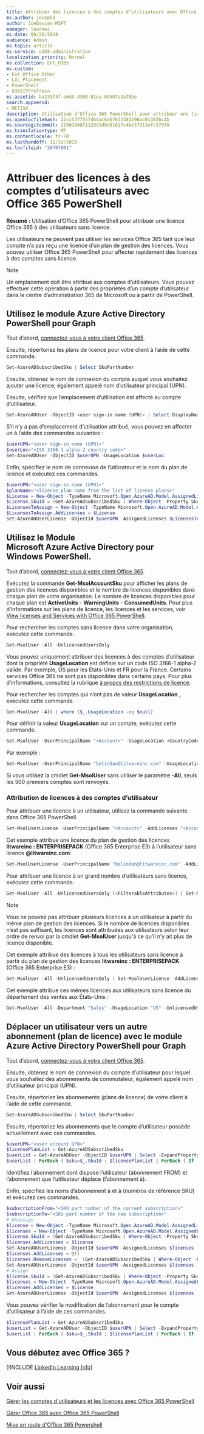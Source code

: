 ```yaml
---
title: Attribuer des licences à des comptes d’utilisateurs avec Office 365 PowerShell
ms.author: josephd
author: JoeDavies-MSFT
manager: laurawi
ms.date: 09/26/2019
audience: Admin
ms.topic: article
ms.service: o365-administration
localization_priority: Normal
ms.collection: Ent_O365
ms.custom:
- Ent_Office_Other
- LIL_Placement
- PowerShell
- O365ITProTrain
ms.assetid: ba235f4f-e640-4360-81ea-04507a3a70be
search.appverid:
- MET150
description: Utilisation d’Office 365 PowerShell pour attribuer une licence Office 365 à des utilisateurs sans licence.
ms.openlocfilehash: 22cc5377557464ac6d67833381b96ac01382bc4b
ms.sourcegitcommit: 21901808f112dd1d8d01617c4be37911efc379f8
ms.translationtype: MT
ms.contentlocale: fr-FR
ms.lasthandoff: 11/19/2019
ms.locfileid: "38707001"
---
```

# <a name="assign-licenses-to-user-accounts-with-office-365-powershell"></a>Attribuer des licences à des comptes d’utilisateurs avec Office 365 PowerShell

**Résumé :**  Utilisation d’Office 365 PowerShell pour attribuer une licence Office 365 à des utilisateurs sans licence.
  
Les utilisateurs ne peuvent pas utiliser les services Office 365 tant que leur compte n’a pas reçu une licence d’un plan de gestion des licences. Vous pouvez utiliser Office 365 PowerShell pour affecter rapidement des licences à des comptes sans licence. 

>[!Note]
>Un emplacement doit être attribué aux comptes d’utilisateurs. Vous pouvez effectuer cette opération à partir des propriétés d’un compte d’utilisateur dans le centre d’administration 365 de Microsoft ou à partir de PowerShell.
>

## <a name="use-the-azure-active-directory-powershell-for-graph-module"></a>Utilisez le module Azure Active Directory PowerShell pour Graph

Tout d’abord, [connectez-vous à votre client Office 365](connect-to-office-365-powershell.md#connect-with-the-azure-active-directory-powershell-for-graph-module).
  

Ensuite, répertoriez les plans de licence pour votre client à l’aide de cette commande.

```powershell
Get-AzureADSubscribedSku | Select SkuPartNumber
```

Ensuite, obtenez le nom de connexion du compte auquel vous souhaitez ajouter une licence, également appelé nom d’utilisateur principal (UPN).

Ensuite, vérifiez que l’emplacement d’utilisation est affecté au compte d’utilisateur.

```powershell
Get-AzureADUser -ObjectID <user sign-in name (UPN)> | Select DisplayName, UsageLocation
```

S’il n’y a pas d’emplacement d’utilisation attribué, vous pouvez en affecter un à l’aide des commandes suivantes :

```powershell
$userUPN="<user sign-in name (UPN)>"
$userLoc="<ISO 3166-1 alpha-2 country code>"
Set-AzureADUser -ObjectID $userUPN -UsageLocation $userLoc
```

Enfin, spécifiez le nom de connexion de l’utilisateur et le nom du plan de licence et exécutez ces commandes.

```powershell
$userUPN="<user sign-in name (UPN)>"
$planName="<license plan name from the list of license plans>"
$License = New-Object -TypeName Microsoft.Open.AzureAD.Model.AssignedLicense
$License.SkuId = (Get-AzureADSubscribedSku | Where-Object -Property SkuPartNumber -Value $planName -EQ).SkuID
$LicensesToAssign = New-Object -TypeName Microsoft.Open.AzureAD.Model.AssignedLicenses
$LicensesToAssign.AddLicenses = $License
Set-AzureADUserLicense -ObjectId $userUPN -AssignedLicenses $LicensesToAssign
```

## <a name="use-the-microsoft-azure-active-directory-module-for-windows-powershell"></a>Utilisez le Module Microsoft Azure Active Directory pour Windows PowerShell.

Tout d’abord, [connectez-vous à votre client Office 365](connect-to-office-365-powershell.md#connect-with-the-microsoft-azure-active-directory-module-for-windows-powershell).

Exécutez la commande **Get-MsolAccountSku** pour afficher les plans de gestion des licences disponibles et le nombre de licences disponibles dans chaque plan de votre organisation. Le nombre de licences disponibles pour chaque plan est **ActiveUnits** - **WarningUnits** - **ConsumedUnits**. Pour plus d’informations sur les plans de licence, les licences et les services, voir [View licenses and Services with Office 365 PowerShell](view-licenses-and-services-with-office-365-powershell.md).
    
Pour rechercher les comptes sans licence dans votre organisation, exécutez cette commande.

```powershell
Get-MsolUser -All -UnlicensedUsersOnly
```

Vous pouvez uniquement attribuer des licences à des comptes d’utilisateur dont la propriété **UsageLocation** est définie sur un code ISO 3166-1 alpha-2 valide. Par exemple, US pour les États-Unis et FR pour la France. Certains services Office 365 ne sont pas disponibles dans certains pays. Pour plus d’informations, consultez la rubrique [à propos des restrictions de licence](https://go.microsoft.com/fwlink/p/?LinkId=691730).
    
Pour rechercher les comptes qui n’ont pas de valeur **UsageLocation** , exécutez cette commande.

```powershell
Get-MsolUser -All | where {$_.UsageLocation -eq $null}
```

Pour définir la valeur **UsageLocation** sur un compte, exécutez cette commande.

```powershell
Set-MsolUser -UserPrincipalName "<Account>" -UsageLocation <CountryCode>
```

Par exemple :

```powershell
Set-MsolUser -UserPrincipalName "belindan@litwareinc.com" -UsageLocation US
```
    
Si vous utilisez la cmdlet **Get-MsolUser** sans utiliser le paramètre **-All**, seuls les 500 premiers comptes sont renvoyés.

### <a name="assigning-licenses-to-user-accounts"></a>Attribution de licences à des comptes d’utilisateur
    
Pour attribuer une licence à un utilisateur, utilisez la commande suivante dans Office 365 PowerShell.
  
```powershell
Set-MsolUserLicense -UserPrincipalName "<Account>" -AddLicenses "<AccountSkuId>"
```

Cet exemple attribue une licence du plan de gestion des licences **litwareinc : ENTERPRISEPACK** (Office 365 Enterprise E3) à l’utilisateur sans licence **\@litwareinc.com**:
  
```powershell
Set-MsolUserLicense -UserPrincipalName "belindan@litwareinc.com" -AddLicenses "litwareinc:ENTERPRISEPACK"
```

Pour attribuer une licence à un grand nombre d’utilisateurs sans licence, exécutez cette commande.
  
```powershell
Get-MsolUser -All -UnlicensedUsersOnly [<FilterableAttributes>] | Set-MsolUserLicense -AddLicenses "<AccountSkuId>"
```
  
>[!Note]
>Vous ne pouvez pas attribuer plusieurs licences à un utilisateur à partir du même plan de gestion des licences. Si le nombre de licences disponibles n’est pas suffisant, les licences sont attribuées aux utilisateurs selon leur ordre de renvoi par la cmdlet **Get-MsolUser** jusqu'à ce qu’il n’y ait plus de licence disponible.
>

Cet exemple attribue des licences à tous les utilisateurs sans licence à partir du plan de gestion des licences **litwareinc : ENTERPRISEPACK** (Office 365 Enterprise E3) :
  
```powershell
Get-MsolUser -All -UnlicensedUsersOnly | Set-MsolUserLicense -AddLicenses "litwareinc:ENTERPRISEPACK"
```

Cet exemple attribue ces mêmes licences aux utilisateurs sans licence du département des ventes aux États-Unis :
  
```powershell
Get-MsolUser -All -Department "Sales" -UsageLocation "US" -UnlicensedUsersOnly | Set-MsolUserLicense -AddLicenses "litwareinc:ENTERPRISEPACK"
```
  
## <a name="move-a-user-to-a-different-subscription-license-plan-with-the-azure-active-directory-powershell-for-graph-module"></a>Déplacer un utilisateur vers un autre abonnement (plan de licence) avec le module Azure Active Directory PowerShell pour Graph

Tout d’abord, [connectez-vous à votre client Office 365](connect-to-office-365-powershell.md#connect-with-the-azure-active-directory-powershell-for-graph-module).
  
Ensuite, obtenez le nom de connexion du compte d’utilisateur pour lequel vous souhaitez des abonnements de commutateur, également appelé nom d’utilisateur principal (UPN).

Ensuite, répertoriez les abonnements (plans de licence) de votre client à l’aide de cette commande.

```powershell
Get-AzureADSubscribedSku | Select SkuPartNumber
```

Ensuite, répertoriez les abonnements que le compte d’utilisateur possède actuellement avec ces commandes.

```powershell
$userUPN="<user account UPN>"
$licensePlanList = Get-AzureADSubscribedSku
$userList = Get-AzureADUser -ObjectID $userUPN | Select -ExpandProperty AssignedLicenses | Select SkuID 
$userList | ForEach { $sku=$_.SkuId ; $licensePlanList | ForEach { If ( $sku -eq $_.ObjectId.substring($_.ObjectId.length - 36, 36) ) { Write-Host $_.SkuPartNumber } } }
```

Identifiez l’abonnement dont dispose l’utilisateur (abonnement FROM) et l’abonnement que l’utilisateur déplace (l’abonnement à).

Enfin, spécifiez les noms d’abonnement à et à (numéros de référence SKU) et exécutez ces commandes.

```powershell
$subscriptionFrom="<SKU part number of the current subscription>"
$subscriptionTo="<SKU part number of the new subscription>"
# Unassign
$license = New-Object -TypeName Microsoft.Open.AzureAD.Model.AssignedLicense
$licenses = New-Object -TypeName Microsoft.Open.AzureAD.Model.AssignedLicenses
$license.SkuId = (Get-AzureADSubscribedSku | Where-Object -Property SkuPartNumber -Value $subscriptionFrom -EQ).SkuID
$licenses.AddLicenses = $license
Set-AzureADUserLicense -ObjectId $userUPN -AssignedLicenses $licenses
$licenses.AddLicenses = @()
$licenses.RemoveLicenses =  (Get-AzureADSubscribedSku | Where-Object -Property SkuPartNumber -Value $subscriptionFrom -EQ).SkuID
Set-AzureADUserLicense -ObjectId $userUPN -AssignedLicenses $licenses
# Assign
$license.SkuId = (Get-AzureADSubscribedSku | Where-Object -Property SkuPartNumber -Value $subscriptionTo -EQ).SkuID
$licenses = New-Object -TypeName Microsoft.Open.AzureAD.Model.AssignedLicenses
$licenses.AddLicenses = $License
Set-AzureADUserLicense -ObjectId $userUPN -AssignedLicenses $licenses
```

Vous pouvez vérifier la modification de l’abonnement pour le compte d’utilisateur à l’aide de ces commandes.

```powershell
$licensePlanList = Get-AzureADSubscribedSku
$userList = Get-AzureADUser -ObjectID $userUPN | Select -ExpandProperty AssignedLicenses | Select SkuID 
$userList | ForEach { $sku=$_.SkuId ; $licensePlanList | ForEach { If ( $sku -eq $_.ObjectId.substring($_.ObjectId.length - 36, 36) ) { Write-Host $_.SkuPartNumber } } }
```

## <a name="new-to-office-365"></a>Vous débutez avec Office 365 ?

[!INCLUDE [LinkedIn Learning Info](../common/office/linkedin-learning-info.md)]

## <a name="see-also"></a>Voir aussi

[Gérer les comptes d'utilisateurs et les licences avec Office 365 PowerShell](manage-user-accounts-and-licenses-with-office-365-powershell.md)
  
[Gérer Office 365 avec Office 365 PowerShell](manage-office-365-with-office-365-powershell.md)
  
[Mise en route d'Office 365 Powershell](getting-started-with-office-365-powershell.md)
